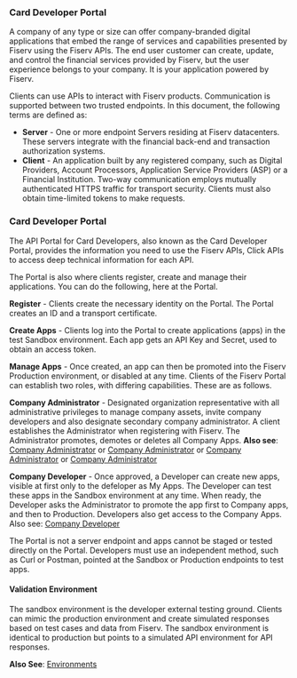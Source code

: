 ### Card Developer Portal

A company of any type or size can offer company-branded digital applications that embed the range of services and capabilities presented by Fiserv using the Fiserv APIs.  The end user customer can create, update, and control the financial services provided by Fiserv, but the user experience belongs to your company.  It is your application powered by Fiserv.

Clients can use APIs to interact with Fiserv products. Communication is supported between two trusted endpoints. In this document, the following terms are defined as:

 * **Server** - One or more endpoint Servers residing at Fiserv datacenters.  These servers integrate with the financial back-end and transaction authorization systems.
 * **Client** - An application built by any registered company, such as Digital Providers, Account Processors, Application Service Providers (ASP) or a Financial Institution.
Two-way communication employs mutually authenticated HTTPS traffic for transport security.  Clients must also obtain time-limited tokens to make requests.

 

### Card Developer Portal
The API Portal for Card Developers, also known as the Card Developer Portal, provides the information you need to use the Fiserv APIs,  Click APIs to access deep technical information for each API.

The Portal is also where clients register, create and manage their applications.  You can do the following, here at the Portal.

**Register** - Clients create the necessary identity on the Portal.  The Portal creates an ID and a transport certificate.

**Create Apps** - Clients log into the Portal to create applications (apps) in the test Sandbox environment.  Each app gets an API Key and Secret, used to obtain an access token.

**Manage Apps** - Once created, an app can then be promoted into the Fiserv Production environment, or disabled at any time.
Clients of the Fiserv Portal can establish two roles, with differing capabilities.  These are as follows.

**Company Administrator** - Designated organization representative with all administrative privileges to manage company assets, invite company developers and also designate secondary company administrator. A client establishes the Administrator when registering with Fiserv.  The Administrator promotes, demotes or deletes all Company Apps.  **Also see**: [Company Administrator](/docs/gettingstarted/company-administrator.md) or [Company Administrator](company-administrator.md) or [Company Administrator](/gettingstarted/company-administrator.md) or [Company Administrator](company-administrator) 

**Company Developer** - Once approved, a Developer can create new apps, visible at first only to the defeloper as My Apps.  The Developer can test these apps in the Sandbox environment at any time.  When ready, the Developer asks the Administrator to promote the app first to Company apps, and then to Production.  Developers also get access to the Company Apps. Also see: [Company Developer](https://qa-developerstudio.fiserv.com/product/CardDeveloper/docs/?path=docs/gettingstarted/company-developer.md&branch=develop#company-developer)

The Portal is not a server endpoint and apps cannot be staged or tested directly on the Portal. Developers must use an independent method, such as Curl or Postman, pointed at the Sandbox or Production endpoints to test apps.

#### Validation Environment
The sandbox environment is the developer external testing ground. Clients can mimic the production environment and create simulated responses based on test cases and data from Fiserv. The sandbox environment is identical to production but points to a simulated API environment for API responses.

**Also See**: [Environments](https://qa-developerstudio.fiserv.com/product/CardDeveloper/docs/?path=docs/gettingstarted/environments.md&branch=develop#environments)
